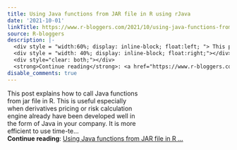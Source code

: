 ```yaml
---
title: Using Java functions from JAR file in R using rJava
date: '2021-10-01'
linkTitle: https://www.r-bloggers.com/2021/10/using-java-functions-from-jar-file-in-r-using-rjava/
source: R-bloggers
description: |-
  <div style = "width:60%; display: inline-block; float:left; "> This post explains how to call Java functions from jar file in R. This is useful especially when derivatives pricing or risk calculation engine already have been developed well in the form of Java in your company. It is more efficient to use time-te...</div>
  <div style = "width: 40%; display: inline-block; float:right;"></div>
  <div style="clear: both;"></div>
  <strong>Continue reading</strong>: <a href="https://www.r-bloggers.com/2021/10/using-java-functions-from-jar-file-in-r-using-rjava/">Using Java functions from JAR file in R ...
disable_comments: true
---
```

<div style = "width:60%; display: inline-block; float:left; "> This post explains how to call Java functions from jar file in R. This is useful especially when derivatives pricing or risk calculation engine already have been developed well in the form of Java in your company. It is more efficient to use time-te...</div>
<div style = "width: 40%; display: inline-block; float:right;"></div>
<div style="clear: both;"></div>
<strong>Continue reading</strong>: <a href="https://www.r-bloggers.com/2021/10/using-java-functions-from-jar-file-in-r-using-rjava/">Using Java functions from JAR file in R ...